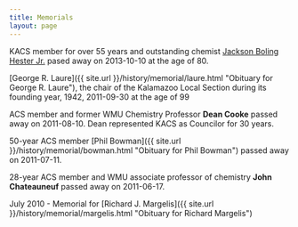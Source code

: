 ```yaml
---
title: Memorials
layout: page
---
```

KACS member for over 55 years and outstanding chemist
[Jackson Boling Hester Jr.](http://obits.mlive.com/obituaries/kalamazoo/obituary.aspx?n=jackson-boling-hester&pid=167485851&fhid=4571 "Obituary for Jackson Boling Hester Jr.")
pased away on 2013-10-10 at the age of 80.

[George R. Laure]({{ site.url }}/history/memorial/laure.html "Obituary
for George R. Laure"), the chair of the Kalamazoo Local Section during
its founding year, 1942, 2011-09-30 at the age of 99

ACS member and former WMU Chemistry Professor **Dean Cooke** passed away
on 2011-08-10. Dean represented KACS as Councilor for 30 years.

50-year ACS member [Phil Bowman]({{ site.url }}/history/memorial/bowman.html
"Obituary for Phil Bowman") passed away on 2011-07-11.

28-year ACS member and WMU associate professor of chemistry **John
Chateauneuf** passed away on 2011-06-17.

July 2010 - Memorial for [Richard J. Margelis]({{ site.url }}/history/memorial/margelis.html
"Obituary for Richard Margelis")